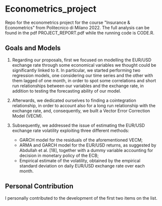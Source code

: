 # Econometrics_project
Repo for the econometrics project for the course "Insurance &amp; Econometrics" from Politecnico di Milano 2022.
The full analysis can be found in the pdf PROJECT_REPORT.pdf while the running code is CODE.R.

## Goals and Models
1. Regarding our proposals, first we focused on modelling the EUR/USD exchange
rate through some economical variables we thought could be significantly linked to it.
In particular, we started performing two regression models, one considering our time
series and the other with them lagged of one month, in order to spot some correlations
and short run relationships between our variables and the exchange rate, in addition to
testing the forecasting ability of our model. 

2. Afterwards, we dedicated ourselves to finding a cointegration relationship, in order to account also for a long run relationship with the
exchange rate, and, consequently, we built a Vector Error Correction Model (VECM).

3. Subsequently, we addressed the issue of estimating the EUR/USD exchange rate
volatility exploiting three different methods:
    - GARCH model for the residuals of the aforementioned VECM;
    - ARMA and GARCH model for the EUR/USD returns, as suggested by Abdullah
    et al. [18], together with a dummy variable accounting for decision in monetary
    policy of the ECB;
    - Empirical estimate of the volatility, obtained by the empirical standard deviation
    on daily EUR/USD exchange rate over each month.

## Personal Contribution

I personally contributed to the development of the first two items on the list.
